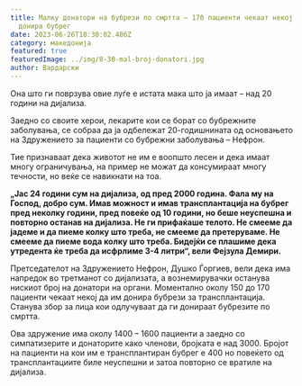 ```yaml
---
title: Малку донатори на бубрези по смртта – 170 пациенти чекаат некој да им
  донира бубрег
date: 2023-06-26T18:30:02.486Z
category: македонија
featured: true
featuredImage: ../img/8-30-mal-broj-donatori.jpg
author: Вардарски
---
```

<!--StartFragment-->

Она што ги поврзува овие луѓе е истата мака што ја имаат – над 20 години на дијализа.

Заедно со своите херои, лекарите кои се борат со бубрежните заболувања, се собраа да ја одбележат 20-годишнината од основањето на Здружението за пациенти со бубрежни заболувања – Нефрон.

Тие признаваат дека животот не им е воопшто лесен и дека имаат многу ограничувања, на пример не можат да консумираат многу течности, но веќе се навикнати на тоа.

**„Јас 24 години сум на дијализа, од пред 2000 година. Фала му на Господ, добро сум. Имав можност и имав трансплантација на бубрег пред неколку години, пред повеќе од 10 години, но беше неуспешна и повторно останав на дијализа. Не ги прифаќаше телото. Не смееме да јадеме и да пиеме колку што треба, не смееме да претеруваме. Не смееме да пиеме вода колку што треба. Бидејќи се плашиме дека утредента ќе треба да исфрлиме 3-4 литри“, вели Фејзула Демири.**

Претседателот на Здружението Нефрон, Душко Ѓоргиев, вели дека има напредок во третманот со дијализата, а вознемирувачки останува нискиот број на донатори на органи. Моментално околу 150 до 170 пациенти чекаат некој да им донира бубрези за трансплантација. Станува збор за лица кои одлучуваат да ги донираат бубрезите по смртта.

Ова здружение има околу 1400 – 1600 пациенти а заедно со симпатизерите и донаторите како членови, бројката е над 3000. Бројот на пациенти на кои им е трансплантиран бубрег е 400 но повеќето од трансплантациите биле неуспешни и затоа повторно се вратиле на дијализа.

<!--EndFragment-->